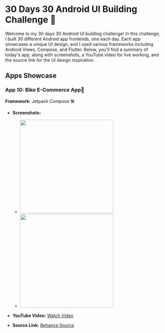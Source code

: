 # 30 Days 30 Android UI Building Challenge 🚀

Welcome to my 30 days 30 Android UI building challenge! In this challenge, I built 30 different Android app frontends, one each day. Each app showcases a unique UI design, and I used various frameworks including Android Views, Compose, and Flutter. Below, you'll find a summary of today's app, along with screenshots, a YouTube video for live working, and the source link for the UI design inspiration.

## Apps Showcase

### App 10: Bike E-Commerce App📱

**Framework:** Jetpack Compose 🛠️

- **Screenshots:**
  - <img src="https://github.com/expeknow/Day10_BikeEcommerce/assets/106759388/1e036de3-251e-409d-b518-a6cd826a8e78" width = "300" height="300">
  - <img src="https://github.com/expeknow/Day10_BikeEcommerce/assets/106759388/28925574-bd33-417e-8367-de59d832e8a9" width = "300" height="300">

- **YouTube Video:** [Watch Video](https://www.youtube.com/watch?v=ExOP7QrHVFU)
- **Source Link:** [Behance Source](https://www.behance.net/gallery/97999511/Bike-Ecommerce-App-UI)

